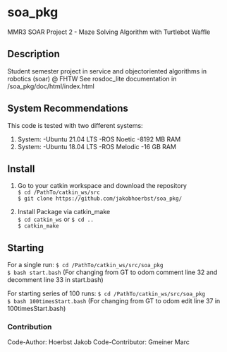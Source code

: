 # soa_pkg
MMR3 SOAR Project 2 - Maze Solving Algorithm with Turtlebot Waffle


## Description
Student semester project in service and objectoriented algorithms in robotics (soar) @ FHTW
See rosdoc_lite documentation in /soa_pkg/doc/html/index.html

## System Recommendations
This code is tested with two different systems: 
1. System: 
-Ubuntu 21.04 LTS 
-ROS Noetic 
-8192 MB RAM
2. System: 
-Ubuntu 18.04 LTS
-ROS Melodic 
-16 GB RAM  

## Install

1. Go to your catkin workspace and download the repository  
`$ cd /PathTo/catkin_ws/src`  
`$ git clone https://github.com/jakobhoerbst/soa_pkg/`

2. Install Package via catkin_make  
`$ cd catkin_ws` or `$ cd ..`  
`$ catkin_make`

## Starting
For a single run: 
`$ cd /PathTo/catkin_ws/src/soa_pkg`  
`$ bash start.bash`
(For changing from GT to odom comment line 32 and decomment line 33 in start.bash)

For starting series of 100 runs: 
`$ cd /PathTo/catkin_ws/src/soa_pkg`  
`$ bash 100timesStart.bash`
(For changing from GT to odom edit line 37 in 100timesStart.bash)


### Contribution
Code-Author: Hoerbst Jakob
Code-Contributor: Gmeiner Marc
